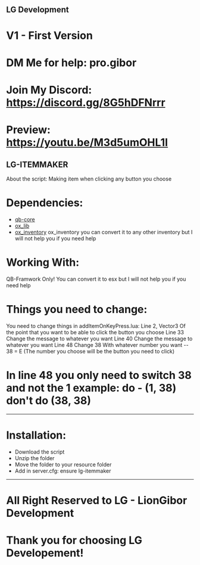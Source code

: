 ## LG Development 
# V1 - First Version 
# DM Me for help: pro.gibor
# Join My Discord: https://discord.gg/8G5hDFNrrr
# Preview: https://youtu.be/M3d5umOHL1I
## LG-ITEMMAKER
About the script: Making item when clicking any button you choose
# Dependencies: 
- [qb-core](https://github.com/qbcore-framework/qb-core)
- [ox_lib](https://github.com/overextended/ox_lib)
- [ox_inventory](https://github.com/overextended/ox_inventory)
ox_inventory you can convert it to any other inventory but I will not help you if you need help
# Working With:
QB-Framwork Only! You can convert it to esx but I will not help you if you need help
# Things you need to change: 
You need to change things in addItemOnKeyPress.lua:
Line 2, Vector3 Of the point that you want to be able to click the button you choose
Line 33 Change the message to whatever you want
Line 40 Change the message to whatever you want
Line 48 Change 38 With whatever number you want -- 38 = E (The number you choose will be the button you need to click)
# In line 48 you only need to switch 38 and not the 1 example: do - (1, 38) don't do (38, 38)
----------------------------------------------
# Installation:
- Download the script
- Unzip the folder
- Move the folder to your resource folder
- Add in server.cfg: ensure lg-itemmaker
----------------------------------------------
# All Right Reserved to LG - LionGibor Development
# Thank you for choosing LG Developement!
